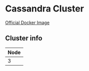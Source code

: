 # Cassandra Cluster

[Official Docker Image](https://hub.docker.com/_/cassandra)

## Cluster info

|Node|
|---|
|3|
